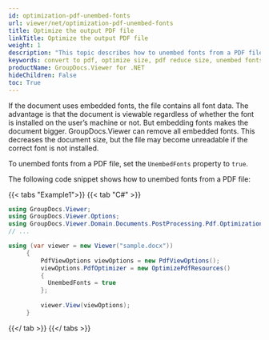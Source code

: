 ```yaml
---
id: optimization-pdf-unembed-fonts
url: viewer/net/optimization-pdf-unembed-fonts
title: Optimize the output PDF file
linkTitle: Optimize the output PDF file
weight: 1
description: "This topic describes how to unembed fonts from a PDF file using the GroupDocs.Viewer .NET API (C#)."
keywords: convert to pdf, optimize size, pdf reduce size, unembed fonts
productName: GroupDocs.Viewer for .NET
hideChildren: False
toc: True
---
```

If the document uses embedded fonts, the file contains all font data. The advantage is that the document is viewable regardless of whether the font is installed on the user’s machine or not. But embedding fonts makes the document bigger. GroupDocs.Viewer can remove all embedded fonts. This decreases the document size, but the file may become unreadable if the correct font is not installed.

To unembed fonts from a PDF file, set the `UnembedFonts` property to `true`.

The following code snippet shows how to unembed fonts from a PDF file:

{{< tabs "Example1">}}
{{< tab "C#" >}}
```csharp
using GroupDocs.Viewer;
using GroupDocs.Viewer.Options;
using GroupDocs.Viewer.Domain.Documents.PostProcessing.Pdf.Optimization;
// ...

using (var viewer = new Viewer("sample.docx"))
     {
         PdfViewOptions viewOptions = new PdfViewOptions();
         viewOptions.PdfOptimizer = new OptimizePdfResources()
         {
           UnembedFonts = true
         };
     
         viewer.View(viewOptions);
     }
```
{{</ tab >}}
{{</ tabs >}}

